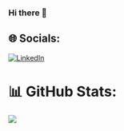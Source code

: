 ### Hi there 👋
<!--
**PasterLak/PasterLak** is a ✨ _special_ ✨ repository because its `README.md` (this file) appears on your GitHub profile.

Here are some ideas to get you started:

- 🔭 I’m currently working on ...
- 🌱 I’m currently learning ...
- 👯 I’m looking to collaborate on ...
- 🤔 I’m looking for help with ...
- 💬 Ask me about ...
- 📫 How to reach me: ...
- 😄 Pronouns: ...
- ⚡ Fun fact: ...

<p>
  <img src="https://img.shields.io/youtube/channel/subscribers/UCwH5iKIf2u6HHVXmkB1bReg">  
</p>

<p>
  <img src="https://visitcount.itsvg.in/api?id=PasterLak&icon=5&color=11">  
</p>

compact/pie
-->
## 🌐 Socials:
[![LinkedIn](https://img.shields.io/badge/LinkedIn-%230077B5.svg?logo=linkedin&logoColor=white)](https://linkedin.com/in/pasterlak) 
# 📊 GitHub Stats:
<p>
  <img src="https://github-readme-stats.vercel.app/api/top-langs/?username=PasterLak&layout=compact">  
</p>




